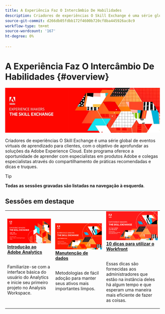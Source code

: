 ```yaml
---
title: A Experiência Faz O Intercâmbio De Habilidades
description: Criadores de experiências O Skill Exchange é uma série global de eventos virtuais de aprendizado para clientes, com o objetivo de aprofundar as soluções da Adobe Experience Cloud.
source-git-commit: d266db05fdbb172f4600b720cf8ba445926ac8c9
workflow-type: tm+mt
source-wordcount: '167'
ht-degree: 0%

---
```


# A Experiência Faz O Intercâmbio De Habilidades {#overview}

<img alt="A Experiência Faz O Intercâmbio De Habilidades" src="./assets/skill-exchange.png" />

Criadores de experiências O Skill Exchange é uma série global de eventos virtuais de aprendizado para clientes, com o objetivo de aprofundar as soluções da Adobe Experience Cloud. Este programa oferece a oportunidade de aprender com especialistas em produtos Adobe e colegas especialistas através do compartilhamento de práticas recomendadas e dicas e truques.

>[!TIP]
>
>**Todas as sessões gravadas são listadas na navegação à esquerda**.

<div id="recs-overview-body-1"></div>
<div id="recs-overview-body-2"></div>
<div id="recs-overview-body-3"></div>
<div id="recs-overview-body-4"></div>
<div id="recs-overview-body-5"></div>
<div id="recs-overview-body-6"></div>

<div id="past-events">


</div>

## Sessões em destaque

<table>
  <tr>
   <td>
      <a href="analytics/jun2021/getting-started.md">
      <img alt="Introdução ao Analytics" src="./assets/analytics-getting-started.png"/>
      </a>
      <div>
         <a href="analytics/jun2021/getting-started.md"><strong>Introdução ao Adobe Analytics</strong></a>
<!---         <br/><em>foo</em> -->
      </div>
      <p>
        <br/>
         Familiarize-se com a interface básica do usuário do Analytics e inicie seu primeiro projeto no Analysis Workspace.
      </p>
    </td>
   <td>
      <a href="marketo/feb2022/data-maintenance.md">
      <img alt="Manutenção de dados" src="./assets/data-maintenance.png"/>
      </a>
      <div>
         <a href="marketo/feb2022/data-maintenance.md"><strong>Manutenção de dados</strong></a>
<!---         <br/><em>foo</em> -->
      </div>
      <p>
        <br/>
         Metodologias de fácil adoção para manter seus ativos mais importantes limpos.
      </p>
    </td>
   <td>
      <a href="workfront/apr2022/ten-tips.md">
      <img alt="10 dicas para utilizar o Workfront" src="./assets/workfront-10-tips.png"/>
      </a>
      <div>
         <a href="workfront/apr2022/ten-tips.md"><strong>10 dicas para utilizar o Workfront</strong></a>
<!---         <br/><em>foo</em> -->
      </div>
      <p>
        <br/>
         Essas dicas são fornecidas aos administradores que estão na instância deles há algum tempo e que esperam uma maneira mais eficiente de fazer as coisas.
      </p>
    </td>
  </tr>
</table>
